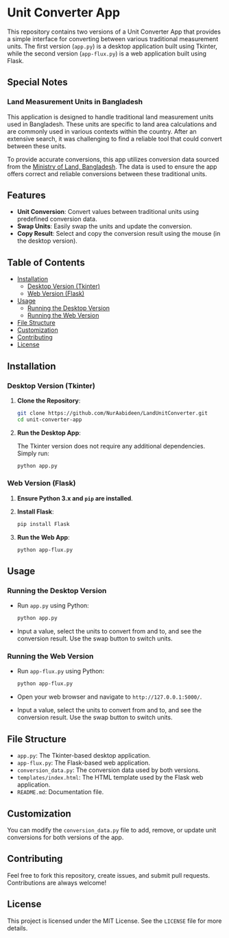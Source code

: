 # Unit Converter App

This repository contains two versions of a Unit Converter App that provides a simple interface for converting between various traditional measurement units. The first version (`app.py`) is a desktop application built using Tkinter, while the second version (`app-flux.py`) is a web application built using Flask.

## Special Notes

### Land Measurement Units in Bangladesh

This application is designed to handle traditional land measurement units used in Bangladesh. These units are specific to land area calculations and are commonly used in various contexts within the country. After an extensive search, it was challenging to find a reliable tool that could convert between these units.

To provide accurate conversions, this app utilizes conversion data sourced from the [Ministry of Land, Bangladesh](https://minland.gov.bd/site/page/4e44d7ef-2c36-4483-aa4e-77b294de729c/Land-Measurement-Unit). The data is used to ensure the app offers correct and reliable conversions between these traditional units.

## Features

- **Unit Conversion**: Convert values between traditional units using predefined conversion data.
- **Swap Units**: Easily swap the units and update the conversion.
- **Copy Result**: Select and copy the conversion result using the mouse (in the desktop version).

## Table of Contents

- [Installation](#installation)
  - [Desktop Version (Tkinter)](#desktop-version-tkinter)
  - [Web Version (Flask)](#web-version-flask)
- [Usage](#usage)
  - [Running the Desktop Version](#running-the-desktop-version)
  - [Running the Web Version](#running-the-web-version)
- [File Structure](#file-structure)
- [Customization](#customization)
- [Contributing](#contributing)
- [License](#license)

## Installation

### Desktop Version (Tkinter)

1. **Clone the Repository**:

   ```bash
   git clone https://github.com/NurAabideen/LandUnitConverter.git
   cd unit-converter-app
   ```

2. **Run the Desktop App**:

   The Tkinter version does not require any additional dependencies. Simply run:

   ```bash
   python app.py
   ```

### Web Version (Flask)

1. **Ensure Python 3.x and `pip` are installed**.

2. **Install Flask**:

   ```bash
   pip install Flask
   ```

3. **Run the Web App**:

   ```bash
   python app-flux.py
   ```

## Usage

### Running the Desktop Version

- Run `app.py` using Python:

  ```bash
  python app.py
  ```

- Input a value, select the units to convert from and to, and see the conversion result. Use the swap button to switch units.

### Running the Web Version

- Run `app-flux.py` using Python:

  ```bash
  python app-flux.py
  ```

- Open your web browser and navigate to `http://127.0.0.1:5000/`.

- Input a value, select the units to convert from and to, and see the conversion result. Use the swap button to switch units.

## File Structure

- `app.py`: The Tkinter-based desktop application.
- `app-flux.py`: The Flask-based web application.
- `conversion_data.py`: The conversion data used by both versions.
- `templates/index.html`: The HTML template used by the Flask web application.
- `README.md`: Documentation file.

## Customization

You can modify the `conversion_data.py` file to add, remove, or update unit conversions for both versions of the app.

## Contributing

Feel free to fork this repository, create issues, and submit pull requests. Contributions are always welcome!

## License

This project is licensed under the MIT License. See the `LICENSE` file for more details.
```
